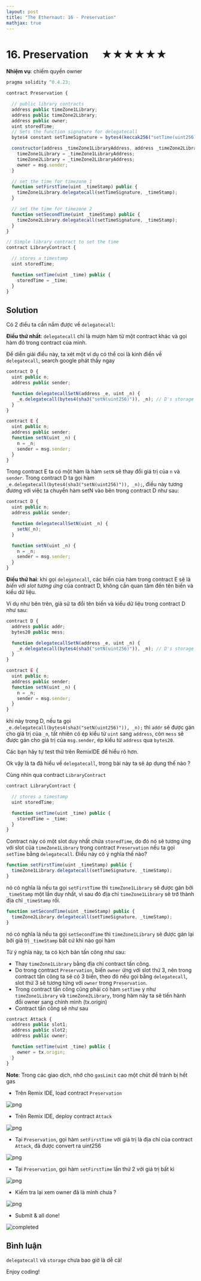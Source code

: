 ```yaml
---
layout: post
title: "The Ethernaut: 16 - Preservation"
mathjax: true
---
```


# 16. Preservation 　★★★★★★

**Nhiệm vụ**: chiếm quyền owner

```js
pragma solidity ^0.4.23;

contract Preservation {

  // public library contracts
  address public timeZone1Library;
  address public timeZone2Library;
  address public owner;
  uint storedTime;
  // Sets the function signature for delegatecall
  bytes4 constant setTimeSignature = bytes4(keccak256("setTime(uint256)"));

  constructor(address _timeZone1LibraryAddress, address _timeZone2LibraryAddress) public {
    timeZone1Library = _timeZone1LibraryAddress;
    timeZone2Library = _timeZone2LibraryAddress;
    owner = msg.sender;
  }

  // set the time for timezone 1
  function setFirstTime(uint _timeStamp) public {
    timeZone1Library.delegatecall(setTimeSignature, _timeStamp);
  }

  // set the time for timezone 2
  function setSecondTime(uint _timeStamp) public {
    timeZone2Library.delegatecall(setTimeSignature, _timeStamp);
  }
}

// Simple library contract to set the time
contract LibraryContract {

  // stores a timestamp
  uint storedTime;

  function setTime(uint _time) public {
    storedTime = _time;
  }
}
```

## Solution

Có 2 điều ta cần nắm được về `delegatecall`:

**Điều thứ nhất**: `delegatecall` chỉ là mượn hàm từ một contract khác và gọi hàm đó trong contract của mình.

Để diễn giải điều này, ta xét một ví dụ có thể coi là kinh điển về `delegatecall`, search google phát thấy ngay

```js
contract D {
  uint public n;
  address public sender;

  function delegatecallSetN(address _e, uint _n) {
    _e.delegatecall(bytes4(sha3("setN(uint256)")), _n); // D's storage is set, E is not modified
  }
}

contract E {
  uint public n;
  address public sender;
  function setN(uint _n) {
    n = _n;
    sender = msg.sender;
  }
}
```

Trong contract E ta có một hàm là hàm `setN` sẽ thay đổi giá trị của `n` và `sender`. Trong contract D ta gọi hàm `_e.delegatecall(bytes4(sha3("setN(uint256)")), _n);`, điều này tương đương với việc ta chuyển hàm setN vào bên trong contract D như sau:

```js
contract D {
  uint public n;
  address public sender;

  function delegatecallSetN(uint _n) {
    setN(_n);
  }

  function setN(uint _n) {
    n = _n;
    sender = msg.sender;
  }
}
```

**Điều thứ hai**: khi gọi `delegatecall`, các biến của hàm trong contract E sẽ là *biến với slot tương ứng* của contract D, không cần quan tâm đến tên biến và kiểu dữ liệu.

Ví dụ như bên trên, giả sử ta đổi tên biến và kiểu dữ liệu trong contract D như sau:

```js
contract D {
  address public addr;
  bytes20 public mess;

  function delegatecallSetN(address _e, uint _n) {
    _e.delegatecall(bytes4(sha3("setN(uint256)")), _n); // D's storage is set, E is not modified
  }
}

contract E {
  uint public n;
  address public sender;
  function setN(uint _n) {
    n = _n;
    sender = msg.sender;
  }
}
```

khi này trong D, nếu ta gọi `_e.delegatecall(bytes4(sha3("setN(uint256)")), _n);` thì `addr` sẽ được gán cho giá trị của `_n`, tất nhiên có ép kiểu từ `uint` sang `address`, còn `mess` sẽ được gán cho giá trị của `msg.sender`, ép kiểu từ `address` qua `bytes20`.

Các bạn hãy tự test thử trên RemixIDE để hiểu rõ hơn.

Ok vậy là ta đã hiểu về `delegatecall`, trong bài này ta sẽ áp dụng thế nào ?

Cùng nhìn qua contract `LibraryContract`

```js
contract LibraryContract {

  // stores a timestamp
  uint storedTime;

  function setTime(uint _time) public {
    storedTime = _time;
  }
}
```

Contract này có một slot duy nhất chứa `storedTime`, do đó nó sẽ tương ứng với slot của `timeZone1Library` trong contract `Preservation` nếu ta gọi `setTime` bằng `delegatecall`. Điều này có ý nghĩa thế nào?

```js
function setFirstTime(uint _timeStamp) public {
  timeZone1Library.delegatecall(setTimeSignature, _timeStamp);
}
```

nó có nghĩa là nếu ta gọi `setFirstTime` thì `timeZone1Library` sẽ được gán bởi `_timeStamp` một lần duy nhất, vì sau đó địa chỉ `timeZone1Library` sẽ trở thành địa chỉ `_timeStamp` rồi.

```js
function setSecondTime(uint _timeStamp) public {
  timeZone2Library.delegatecall(setTimeSignature, _timeStamp);
}
```

nó có nghĩa là nếu ta gọi `setSecondTime` thì `timeZone1Library` sẽ được gán lại bởi giá trị `_timeStamp` bất cứ khi nào gọi hàm

Từ ý nghĩa này, ta có kịch bản tấn công như sau:

- Thay `timeZone1Library` bằng địa chỉ contract tấn công.
- Do trong contract `Preservation`, biến `owner` ứng với slot thứ 3, nên trong contract tấn công ta sẽ có 3 biến, theo đó nếu gọi bằng `delegatecall`, slot thứ 3 sẽ tương tứng với `owner` trong `Preservation`.
- Trong contract tấn công cũng phải có hàm `setTime` y như `timeZone1Library` và `timeZone2Library`, trong hàm này ta sẽ tiến hành đổi owner sang chính mình (tx.origin)
- Contract tấn công sẽ như sau

```js
contract Attack {
  address public slot1;
  address public slot2;
  address public owner;

  function setTime(uint _time) public {
    owner = tx.origin;
  }
}
```

**Note**: Trong các giao dịch, nhớ cho `gasLimit` cao một chút để tránh bị hết gas

- Trên Remix IDE, load contract `Preservation`

![png]({{site.url}}/assets/images/preservation.png)

- Trên Remix IDE, deploy contract `Attack`

![png]({{site.url}}/assets/images/preservation-attack.png)

- Tại `Preservation`, gọi hàm `setFirstTime` với giá trị là địa chỉ của contract `Attack`, đã được convert ra uint256

![png]({{site.url}}/assets/images/preservation-setfirsttime-1.png)

- Tại `Preservation`, gọi hàm `setFirstTime` lần thứ 2 với giá trị bất kì

![png]({{site.url}}/assets/images/preservation-setfirsttime-2.png)

- Kiếm tra lại xem owner đã là mình chưa ?

![png]({{site.url}}/assets/images/preservation-owner.png)

- Submit & all done!

![completed]({{site.url}}/assets/images/ethernaut-completed.png)

## Bình luận

`delegatecall` và `storage` chưa bao giờ là dễ cả!

Enjoy coding!